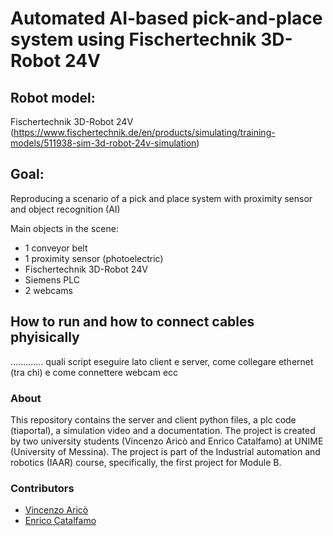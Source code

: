 # Automated AI-based pick-and-place system using Fischertechnik 3D-Robot 24V

## Robot model:
Fischertechnik 3D-Robot 24V (https://www.fischertechnik.de/en/products/simulating/training-models/511938-sim-3d-robot-24v-simulation)

## Goal: 
Reproducing a scenario of a pick and place system with proximity sensor and object recognition (AI)

Main objects in the scene:
- 1 conveyor belt
- 1 proximity sensor (photoelectric)
- Fischertechnik 3D-Robot 24V
- Siemens PLC
- 2 webcams

## How to run and how to connect cables phyisically
............. quali script eseguire lato client e server, come collegare ethernet (tra chi) e come connettere webcam ecc

### About
This repository contains the server and client python files, a plc code (tiaportal), a simulation video and a documentation. The project is created by two university students (Vincenzo Aricò and Enrico Catalfamo) at UNIME (University of Messina). The project is part of the Industrial automation and robotics (IAAR) course, specifically, the first project for Module B.

### Contributors

- [Vincenzo Aricò](https://github.com/vincenzoarico)
- [Enrico Catalfamo](https://github.com/enrikata)

